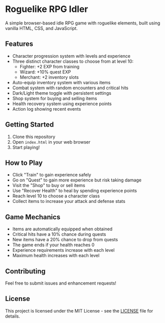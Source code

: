 # Roguelike RPG Idler

A simple browser-based idle RPG game with roguelike elements, built using vanilla HTML, CSS, and JavaScript.

## Features

- Character progression system with levels and experience
- Three distinct character classes to choose from at level 10:
  - Fighter: +2 EXP from training
  - Wizard: +10% quest EXP
  - Merchant: +2 inventory slots
- Auto-equip inventory system with various items
- Combat system with random encounters and critical hits
- Dark/Light theme toggle with persistent settings
- Shop system for buying and selling items
- Health recovery system using experience points
- Action log showing recent events

## Getting Started

1. Clone this repository
2. Open `index.html` in your web browser
3. Start playing!

## How to Play

- Click "Train" to gain experience safely
- Go on "Quest" to gain more experience but risk taking damage
- Visit the "Shop" to buy or sell items
- Use "Recover Health" to heal by spending experience points
- Reach level 10 to choose a character class
- Collect items to increase your attack and defense stats

## Game Mechanics

- Items are automatically equipped when obtained
- Critical hits have a 10% chance during quests
- New items have a 20% chance to drop from quests
- The game ends if your health reaches 0
- Experience requirements increase with each level
- Maximum health increases with each level

## Contributing

Feel free to submit issues and enhancement requests!

## License

This project is licensed under the MIT License - see the [LICENSE](LICENSE) file for details. 